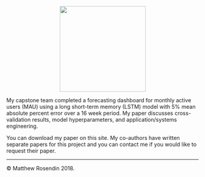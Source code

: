 <p align="center">
  <img src="https://github.com/rosendin/mau-predictor/blob/master/Cal-Adobe.png?raw=true" width="225">
</p>

My capstone team completed a forecasting dashboard for monthly active users (MAU) using a long short-term memory (LSTM) model with 5% mean absolute percent error over a 16 week period. My paper discusses cross-validation results, model hyperparameters, and application/systems engineering.

You can download my paper on this site. My co-authors have written separate papers for this project and you can contact me if you would like to request their paper.

---

© Matthew Rosendin 2018.
